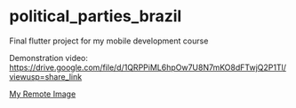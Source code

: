 # political_parties_brazil

Final flutter project for my mobile development course

Demonstration video:
https://drive.google.com/file/d/1QRPPiML6hpOw7U8N7mKO8dFTwjQ2P1Tl/viewusp=share_link

[My Remote Image](https://i.imgur.com/uoG6sCO.png)
